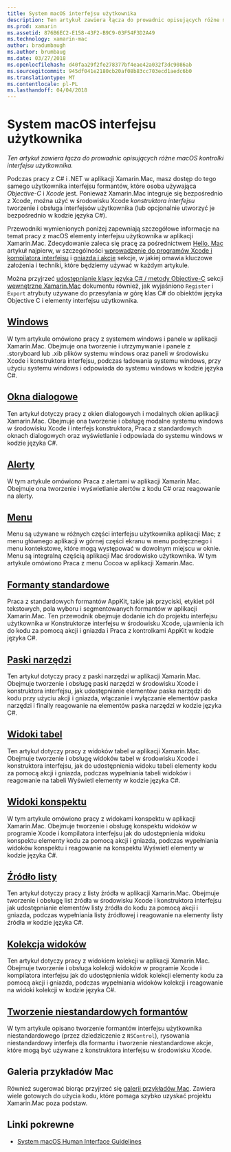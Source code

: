 ```yaml
---
title: System macOS interfejsu użytkownika
description: Ten artykuł zawiera łącza do prowadnic opisujących różne macOS kontrolki interfejsu użytkownika.
ms.prod: xamarin
ms.assetid: 876B6EC2-E158-43F2-B9C9-03F54F3D2A49
ms.technology: xamarin-mac
author: bradumbaugh
ms.author: brumbaug
ms.date: 03/27/2018
ms.openlocfilehash: d40faa29f2fe278377bf4eae42a032f3dc9086ab
ms.sourcegitcommit: 945df041e2180cb20af08b83cc703ecd1aedc6b0
ms.translationtype: MT
ms.contentlocale: pl-PL
ms.lasthandoff: 04/04/2018
---
```

# <a name="macos-user-interface"></a>System macOS interfejsu użytkownika

_Ten artykuł zawiera łącza do prowadnic opisujących różne macOS kontrolki interfejsu użytkownika._

Podczas pracy z C# i .NET w aplikacji Xamarin.Mac, masz dostęp do tego samego użytkownika interfejsu formantów, które osoba używająca *Objective-C* i *Xcode* jest. Ponieważ Xamarin.Mac integruje się bezpośrednio z Xcode, można użyć w środowisku Xcode _konstruktora interfejsu_ tworzenie i obsługa interfejsów użytkownika (lub opcjonalnie utworzyć je bezpośrednio w kodzie języka C#).

Przewodniki wymienionych poniżej zapewniają szczegółowe informacje na temat pracy z macOS elementy interfejsu użytkownika w aplikacji Xamarin.Mac. Zdecydowanie zaleca się pracę za pośrednictwem [Hello, Mac](~/mac/get-started/hello-mac.md) artykuł najpierw, w szczególności [wprowadzenie do programów Xcode i kompilatora interfejsu](~/mac/get-started/hello-mac.md#Introduction_to_Xcode_and_Interface_Builder) i [gniazda i akcje](~/mac/get-started/hello-mac.md#Outlets_and_Actions) sekcje, w jakiej omawia kluczowe założenia i techniki, które będziemy używać w każdym artykule.

Można przyjrzeć [udostępnianie klasy języka C# / metody Objective-C](~/mac/internals/how-it-works.md#exposing-c-classes--methods-to-objective-c) sekcji [wewnętrzne Xamarin.Mac](~/mac/internals/how-it-works.md) dokumentu również, jak wyjaśniono `Register` i `Export` atrybuty używane do przesyłania w górę klas C# do obiektów języka Objective C i elementy interfejsu użytkownika.

## <a name="windowsmacuser-interfacewindowmd"></a>[Windows](~/mac/user-interface/window.md)

W tym artykule omówiono pracy z systemem windows i panele w aplikacji Xamarin.Mac. Obejmuje ona tworzenie i utrzymywanie i panele z .storyboard lub .xib plików systemu windows oraz paneli w środowisku Xcode i konstruktora interfejsu, podczas ładowania systemu windows, przy użyciu systemu windows i odpowiada do systemu windows w kodzie języka C#.

## <a name="dialogsmacuser-interfacedialogmd"></a>[Okna dialogowe](~/mac/user-interface/dialog.md)

Ten artykuł dotyczy pracy z okien dialogowych i modalnych okien aplikacji Xamarin.Mac. Obejmuje ona tworzenie i obsługę modalne systemu windows w środowisku Xcode i interfejs konstruktora, Praca z standardowych oknach dialogowych oraz wyświetlanie i odpowiada do systemu windows w kodzie języka C#.

## <a name="alertsmacuser-interfacealertmd"></a>[Alerty](~/mac/user-interface/alert.md)

W tym artykule omówiono Praca z alertami w aplikacji Xamarin.Mac. Obejmuje ona tworzenie i wyświetlanie alertów z kodu C# oraz reagowanie na alerty.

## <a name="menusmacuser-interfacemenumd"></a>[Menu](~/mac/user-interface/menu.md)

Menu są używane w różnych części interfejsu użytkownika aplikacji Mac; z menu głównego aplikacji w górnej części ekranu w menu podręcznego i menu kontekstowe, które mogą występować w dowolnym miejscu w oknie. Menu są integralną częścią aplikacji Mac środowisko użytkownika. W tym artykule omówiono Praca z menu Cocoa w aplikacji Xamarin.Mac.

## <a name="standard-controlsmacuser-interfacestandard-controlsmd"></a>[Formanty standardowe](~/mac/user-interface/standard-controls.md)

Praca z standardowych formantów AppKit, takie jak przyciski, etykiet pól tekstowych, pola wyboru i segmentowanych formantów w aplikacji Xamarin.Mac. Ten przewodnik obejmuje dodanie ich do projektu interfejsu użytkownika w Konstruktorze interfejsu w środowisku Xcode, ujawnienia ich do kodu za pomocą akcji i gniazda i Praca z kontrolkami AppKit w kodzie języka C#.

## <a name="toolbarsmacuser-interfacetoolbarmd"></a>[Paski narzędzi](~/mac/user-interface/toolbar.md)

Ten artykuł dotyczy pracy z paski narzędzi w aplikacji Xamarin.Mac. Obejmuje tworzenie i obsługę paski narzędzi w środowisku Xcode i konstruktora interfejsu, jak udostępnianie elementów paska narzędzi do kodu przy użyciu akcji i gniazda, włączanie i wyłączanie elementów paska narzędzi i finally reagowanie na elementów paska narzędzi w kodzie języka C#.

## <a name="table-viewsmacuser-interfacetable-viewmd"></a>[Widoki tabel](~/mac/user-interface/table-view.md)

Ten artykuł dotyczy pracy z widoków tabel w aplikacji Xamarin.Mac. Obejmuje tworzenie i obsługę widoków tabel w środowisku Xcode i konstruktora interfejsu, jak do udostępnienia widoku tabeli elementy kodu za pomocą akcji i gniazda, podczas wypełniania tabeli widoków i reagowanie na tabeli Wyświetl elementy w kodzie języka C#.

## <a name="outline-viewsmacuser-interfaceoutline-viewmd"></a>[Widoki konspektu](~/mac/user-interface/outline-view.md)

W tym artykule omówiono pracy z widokami konspektu w aplikacji Xamarin.Mac. Obejmuje tworzenie i obsługę konspektu widoków w programie Xcode i kompilatora interfejsu jak do udostępnienia widoku konspektu elementy kodu za pomocą akcji i gniazda, podczas wypełniania widoków konspektu i reagowanie na konspektu Wyświetl elementy w kodzie języka C#.

## <a name="source-listsmacuser-interfacesource-listmd"></a>[Źródło listy](~/mac/user-interface/source-list.md)

Ten artykuł dotyczy pracy z listy źródła w aplikacji Xamarin.Mac. Obejmuje tworzenie i obsługę list źródła w środowisku Xcode i konstruktora interfejsu jak udostępnianie elementów listy źródła do kodu za pomocą akcji i gniazda, podczas wypełniania listy źródłowej i reagowanie na elementy listy źródła w kodzie języka C#.

## <a name="collection-viewsmacuser-interfacecollection-viewmd"></a>[Kolekcja widoków](~/mac/user-interface/collection-view.md)

Ten artykuł dotyczy pracy z widokiem kolekcji w aplikacji Xamarin.Mac. Obejmuje tworzenie i obsługa kolekcji widoków w programie Xcode i kompilatora interfejsu jak do udostępnienia widok kolekcji elementy kodu za pomocą akcji i gniazda, podczas wypełniania widoków kolekcji i reagowanie na widoki kolekcji w kodzie języka C#.

## <a name="creating-custom-controlsmacuser-interfacecustom-controlsmd"></a>[Tworzenie niestandardowych formantów](~/mac/user-interface/custom-controls.md)

W tym artykule opisano tworzenie formantów interfejsu użytkownika niestandardowego (przez dziedziczenie z `NSControl`), rysowania niestandardowy interfejs dla formantu i tworzenie niestandardowe akcje, które mogą być używane z konstruktora interfejsu w środowisku Xcode.

## <a name="mac-samples-gallery"></a>Galeria przykładów Mac

Również sugerować biorąc przyjrzeć się [galerii przykładów Mac](https://developer.xamarin.com/samples/mac/all/). Zawiera wiele gotowych do użycia kodu, które pomaga szybko uzyskać projektu Xamarin.Mac poza podstaw.

## <a name="related-links"></a>Linki pokrewne

- [System macOS Human Interface Guidelines](https://developer.apple.com/macos/human-interface-guidelines/overview/themes/)
